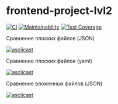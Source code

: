 # frontend-project-lvl2

[![CI](https://github.com/Svencap/frontend-project-lvl2/actions/workflows/main.yml/badge.svg)](https://github.com/Svencap/frontend-project-lvl2/actions/workflows/main.yml)
[![Maintainability](https://api.codeclimate.com/v1/badges/dd56d65226efcb4f9f35/maintainability)](https://codeclimate.com/github/Svencap/frontend-project-lvl2/maintainability)
[![Test Coverage](https://api.codeclimate.com/v1/badges/dd56d65226efcb4f9f35/test_coverage)](https://codeclimate.com/github/Svencap/frontend-project-lvl2/test_coverage)

Сравнение плоских файлов (JSON)

[![asciicast](https://asciinema.org/a/ig3V0IyltUp8DsxQIAbKS37TB.svg)](https://asciinema.org/a/ig3V0IyltUp8DsxQIAbKS37TB)

Сравнение плоских файлов (yaml)

[![asciicast](https://asciinema.org/a/B2vHppxk5AaawrJFlGwsYyz2D.svg)](https://asciinema.org/a/B2vHppxk5AaawrJFlGwsYyz2D)

Сравнение вложенных файлов (JSON)

[![asciicast](https://asciinema.org/a/iZ12tDvTp3Q0EbmGoW9fAZ0yH.svg)](https://asciinema.org/a/iZ12tDvTp3Q0EbmGoW9fAZ0yH)